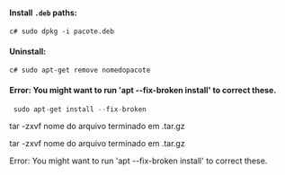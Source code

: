 #### Install `.deb` paths:
```c# sudo dpkg -i pacote.deb```
#### Uninstall:
```c# sudo apt-get remove nomedopacote ```

#### Error: You might want to run 'apt --fix-broken install' to correct these.
```c#
 sudo apt-get install --fix-broken
 ```

tar -zxvf  nome do arquivo terminado em .tar.gz

tar -zxvf  nome do arquivo terminado em .tar.gz

Error: You might want to run 'apt --fix-broken install' to correct these.



